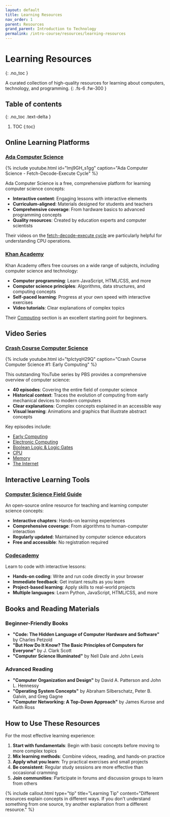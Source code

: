 ```yaml
---
layout: default
title: Learning Resources
nav_order: 1
parent: Resources
grand_parent: Introduction to Technology
permalink: /intro-course/resources/learning-resources
---
```


# Learning Resources
{: .no_toc }

A curated collection of high-quality resources for learning about computers, technology, and programming.
{: .fs-6 .fw-300 }

## Table of contents
{: .no_toc .text-delta }

1. TOC
{:toc}

## Online Learning Platforms

### [Ada Computer Science](https://adacomputerscience.org/)

{% include youtube.html id="lmj9GH_s1gg" caption="Ada Computer Science - Fetch-Decode-Execute Cycle" %}

Ada Computer Science is a free, comprehensive platform for learning computer science concepts:

- **Interactive content**: Engaging lessons with interactive elements
- **Curriculum-aligned**: Materials designed for students and teachers
- **Comprehensive coverage**: From hardware basics to advanced programming concepts
- **Quality resources**: Created by education experts and computer scientists

Their videos on the [fetch-decode-execute cycle](https://www.youtube.com/watch?v=lmj9GH_s1gg&list=PLOAg1O9FnNv9BZVIw2vKA8xQh6YvYGBYu) are particularly helpful for understanding CPU operations.

### [Khan Academy](https://www.khanacademy.org/)

Khan Academy offers free courses on a wide range of subjects, including computer science and technology:

- **Computer programming**: Learn JavaScript, HTML/CSS, and more
- **Computer science principles**: Algorithms, data structures, and computing concepts
- **Self-paced learning**: Progress at your own speed with interactive exercises
- **Video tutorials**: Clear explanations of complex topics

Their [Computing](https://www.khanacademy.org/computing) section is an excellent starting point for beginners.

## Video Series

### [Crash Course Computer Science](https://www.youtube.com/watch?v=tpIctyqH29Q&list=PL8dPuuaLjXtNlUrzyH5r6jN9ulIgZBpdo)

{% include youtube.html id="tpIctyqH29Q" caption="Crash Course Computer Science #1: Early Computing" %}

This outstanding YouTube series by PBS provides a comprehensive overview of computer science:

- **40 episodes**: Covering the entire field of computer science
- **Historical context**: Traces the evolution of computing from early mechanical devices to modern computers
- **Clear explanations**: Complex concepts explained in an accessible way
- **Visual learning**: Animations and graphics that illustrate abstract concepts

Key episodes include:
- [Early Computing](https://www.youtube.com/watch?v=tpIctyqH29Q)
- [Electronic Computing](https://www.youtube.com/watch?v=LN0ucKNX0hc)
- [Boolean Logic & Logic Gates](https://www.youtube.com/watch?v=gI-qXk7XojA)
- [CPU](https://www.youtube.com/watch?v=FZGugFqdr60)
- [Memory](https://www.youtube.com/watch?v=fpnE6UAfbtU)
- [The Internet](https://www.youtube.com/watch?v=AEaKrq3SpW8)

## Interactive Learning Tools

### [Computer Science Field Guide](https://www.csfieldguide.org.nz/)

An open-source online resource for teaching and learning computer science concepts:

- **Interactive chapters**: Hands-on learning experiences
- **Comprehensive coverage**: From algorithms to human-computer interaction
- **Regularly updated**: Maintained by computer science educators
- **Free and accessible**: No registration required

### [Codecademy](https://www.codecademy.com/)

Learn to code with interactive lessons:

- **Hands-on coding**: Write and run code directly in your browser
- **Immediate feedback**: Get instant results as you learn
- **Project-based learning**: Apply skills to real-world projects
- **Multiple languages**: Learn Python, JavaScript, HTML/CSS, and more

## Books and Reading Materials

### Beginner-Friendly Books

- **"Code: The Hidden Language of Computer Hardware and Software"** by Charles Petzold
- **"But How Do It Know? The Basic Principles of Computers for Everyone"** by J. Clark Scott
- **"Computer Science Illuminated"** by Nell Dale and John Lewis

### Advanced Reading

- **"Computer Organization and Design"** by David A. Patterson and John L. Hennessy
- **"Operating System Concepts"** by Abraham Silberschatz, Peter B. Galvin, and Greg Gagne
- **"Computer Networking: A Top-Down Approach"** by James Kurose and Keith Ross

## How to Use These Resources

For the most effective learning experience:

1. **Start with fundamentals**: Begin with basic concepts before moving to more complex topics
2. **Mix learning methods**: Combine videos, reading, and hands-on practice
3. **Apply what you learn**: Try practical exercises and small projects
4. **Be consistent**: Regular study sessions are more effective than occasional cramming
5. **Join communities**: Participate in forums and discussion groups to learn from others

{% include callout.html type="tip" title="Learning Tip" content="Different resources explain concepts in different ways. If you don't understand something from one source, try another explanation from a different resource." %}
